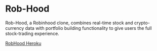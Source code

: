 # Rob-Hood

Rob-Hood, a Robinhood clone, combines real-time stock and crypto-currency data with portfolio building functionality to give users the full stock-trading experience.

[RobHood Heroku](https://rob-hood.herokuapp.com/#/)

